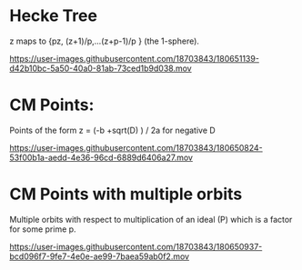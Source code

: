 # Hecke Tree
z maps to {pz, (z+1)/p,...(z+p-1)/p } (the 1-sphere). 

https://user-images.githubusercontent.com/18703843/180651139-d42b10bc-5a50-40a0-81ab-73ced1b9d038.mov



# CM Points:
Points of the form z = (-b +sqrt(D) ) / 2a for negative D

https://user-images.githubusercontent.com/18703843/180650824-53f00b1a-aedd-4e36-96cd-6889d6406a27.mov



# CM Points with multiple orbits 
Multiple orbits with respect to multiplication of an ideal (P) which is a factor for some prime p.

https://user-images.githubusercontent.com/18703843/180650937-bcd096f7-9fe7-4e0e-ae99-7baea59ab0f2.mov

